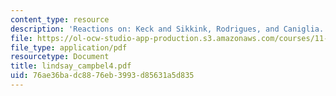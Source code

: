 ```yaml
---
content_type: resource
description: 'Reactions on: Keck and Sikkink, Rodrigues, and Caniglia.'
file: https://ol-ocw-studio-app-production.s3.amazonaws.com/courses/11-363-civil-society-and-the-environment-spring-2005/76ae36badc8876eb3993d85631a5d835_lindsay_campbel4.pdf
file_type: application/pdf
resourcetype: Document
title: lindsay_campbel4.pdf
uid: 76ae36ba-dc88-76eb-3993-d85631a5d835
---
```

